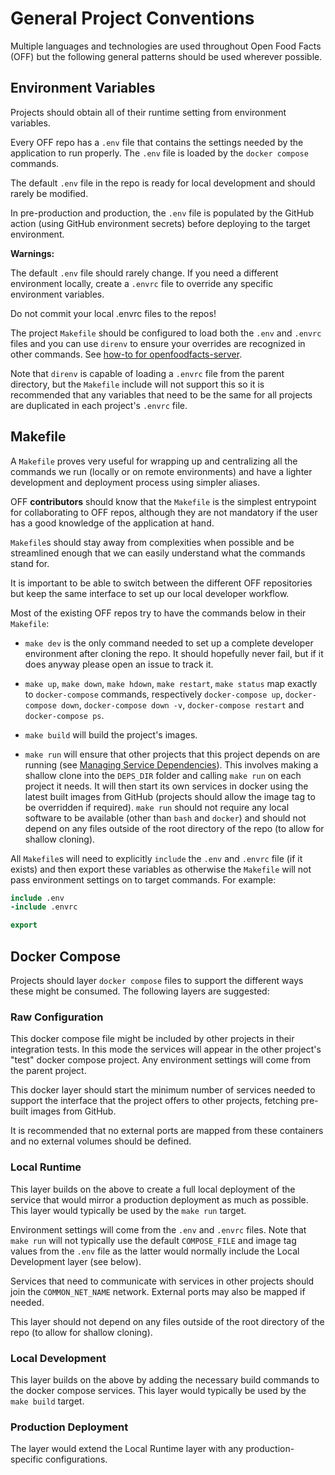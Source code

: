 # General Project Conventions

Multiple languages and technologies are used throughout Open Food Facts (OFF) but the following general patterns should be used wherever possible.

## Environment Variables

Projects should obtain all of their runtime setting from environment variables.

Every OFF repo has a `.env` file that contains the settings needed by the application to run properly. The `.env` file is loaded by the `docker compose` commands.

The default `.env` file in the repo is ready for local development and should rarely be modified.

In pre-production and production, the `.env` file is populated by the GitHub action (using GitHub environment secrets) before deploying to the target environment.

**Warnings:**

The default `.env` file should rarely change. If you need a different environment locally, create a `.envrc` file to override any specific environment variables.

Do not commit your local .envrc files to the repos!

The project `Makefile` should be configured to load both the `.env` and `.envrc` files and you can use `direnv` to ensure your overrides are recognized in other commands. See [how-to for openfoodfacts-server](https://github.com/openfoodfacts/openfoodfacts-server/blob/main/docs/dev/how-to-use-direnv.md).

Note that `direnv` is capable of loading a `.envrc` file from the parent directory, but the `Makefile` include will not support this so it is recommended that any variables that need to be the same for all projects are duplicated in each project's `.envrc` file.

## Makefile

A `Makefile` proves very useful for wrapping up and centralizing all the commands we run (locally or on remote environments) and have a lighter development and deployment process using simpler aliases.

OFF **contributors** should know that the `Makefile` is the simplest entrypoint for collaborating to OFF repos, although they are not mandatory if the user has a good knowledge of the application at hand.

`Makefile`s should stay away from complexities when possible and be streamlined enough that we can easily understand what the commands stand for.

It is important to be able to switch between the different OFF repositories but keep the same interface to set up our local developer workflow. 

Most of the existing OFF repos try to have the commands below in their `Makefile`:

* `make dev` is the only command needed to set up a complete developer environment after cloning the repo. It should hopefully never fail, but if it does anyway please open an issue to track it.

* `make up`, `make down`, `make hdown`, `make restart`, `make status` map exactly to `docker-compose` commands, respectively `docker-compose up`, `docker-compose down`, `docker-compose down -v`, `docker-compose restart` and `docker-compose ps`.

* `make build` will build the project's images.

* `make run` will ensure that other projects that this project depends on are running (see [Managing Service Dependencies](decisions/managing-service-dependencies.md)). This involves making a shallow clone into the `DEPS_DIR` folder and calling `make run` on each project it needs. It will then start its own services in docker using the latest built images from GitHub (projects should allow the image tag to be overridden if required). `make run` should not require any local software to be available (other than `bash` and `docker`) and should not depend on any files outside of the root directory of the repo (to allow for shallow cloning).

All `Makefile`s will need to explicitly `include` the `.env` and `.envrc` file (if it exists) and then export these variables as otherwise the `Makefile` will not pass environment settings on to target commands. For example:

```Makefile
include .env
-include .envrc

export
```

## Docker Compose

Projects should layer `docker compose` files to support the different ways these might be consumed. The following layers are suggested:

### Raw Configuration

This docker compose file might be included by other projects in their integration tests. In this mode the services will appear in the other project's "test" docker compose project. Any environment settings will come from the parent project.

This docker layer should start the minimum number of services needed to support the interface that the project offers to other projects, fetching pre-built images from GitHub.

It is recommended that no external ports are mapped from these containers and no external volumes should be defined.

### Local Runtime

This layer builds on the above to create a full local deployment of the service that would mirror a production deployment as much as possible. This layer would typically be used by the `make run` target.

Environment settings will come from the `.env` and `.envrc` files. Note that `make run` will not typically use the default `COMPOSE_FILE` and image tag values from the `.env` file as the latter would normally include the Local Development layer (see below).

Services that need to communicate with services in other projects should join the `COMMON_NET_NAME` network. External ports may also be mapped if needed.

This layer should not depend on any files outside of the root directory of the repo (to allow for shallow cloning).

### Local Development

This layer builds on the above by adding the necessary build commands to the docker compose services. This layer would typically be used by the `make build` target.

### Production Deployment

The layer would extend the Local Runtime layer with any production-specific configurations.

